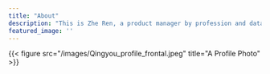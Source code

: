```yaml
---
title: "About"
description: "This is Zhe Ren, a product manager by profession and data scientist by training."
featured_image: ''
---
```

{{< figure src="/images/Qingyou_profile_frontal.jpeg" title="A Profile Photo" >}}

